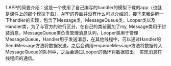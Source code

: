 1.APP的简要介绍：这是一个使用了自己编写的handler的模拟下载的app（也就是课件上的那个模拟下载），APP的界面并没有什么可以介绍的，接下来我讲解一下handler的实现，包含了Message类，MessageQueue类，Looper类以及Handler类，为了与官方的进行区分，在自己的类前面加了my,
Message类用于封装消息，MessageQueue类负责管理消息队列，Looper类用于管理MessageQueue，Handler用于发送消息，在其他线程中，可以通过Handler的SendMessage方法将数据发送，之后会调用enqueueMessage方法将数据传入MessageQueue的队列中，之后会通过Looper的循环将数据取出，
实现消息在线程间的通信。
